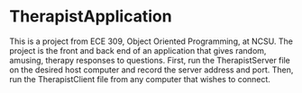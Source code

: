 # TherapistApplication
This is a project from ECE 309, Object Oriented Programming, at NCSU. The project is the front and back end of an application that gives random, amusing, therapy responses to questions. First, run the TherapistServer file on the desired host computer and record the server address and port. Then, run the TherapistClient file from any computer that wishes to connect. 
